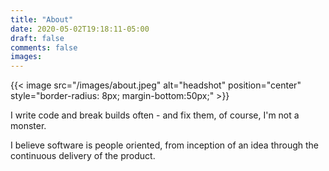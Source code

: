 ```yaml
---
title: "About"
date: 2020-05-02T19:18:11-05:00
draft: false
comments: false
images:
---
```


{{< image src="/images/about.jpeg" alt="headshot" position="center" style="border-radius: 8px; margin-bottom:50px;" >}}

I write code and break builds often - and fix them, of course, I'm not a monster.

I believe software is people oriented, from inception of an idea through the continuous delivery of the product. 
 

